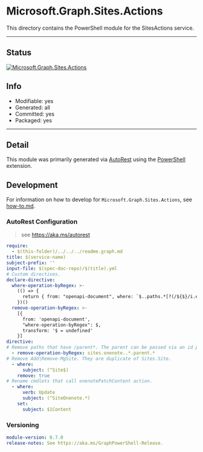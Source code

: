 <!-- region Generated -->
# Microsoft.Graph.Sites.Actions
This directory contains the PowerShell module for the SitesActions service.

---
## Status
[![Microsoft.Graph.Sites.Actions](https://img.shields.io/powershellgallery/v/Microsoft.Graph.Sites.Actions.svg?style=flat-square&label=Microsoft.Graph.Sites.Actions "Microsoft.Graph.Sites.Actions")](https://www.powershellgallery.com/packages/Microsoft.Graph.Sites.Actions/)

## Info
- Modifiable: yes
- Generated: all
- Committed: yes
- Packaged: yes

---
## Detail
This module was primarily generated via [AutoRest](https://github.com/Azure/autorest) using the [PowerShell](https://github.com/Azure/autorest.powershell) extension.

## Development
For information on how to develop for `Microsoft.Graph.Sites.Actions`, see [how-to.md](how-to.md).
<!-- endregion -->

### AutoRest Configuration

> see https://aka.ms/autorest

``` yaml
require:
  - $(this-folder)/../../../readme.graph.md
title: $(service-name)
subject-prefix: ''
input-file: $(spec-doc-repo)/$(title).yml
# Custom directives.
declare-directive:
  where-operation-byRegex: >-
    (() => {
      return { from: "openapi-document", where: `$..paths.*[?(/${$}/i.exec(@.operationId))]` };
    })()
  remove-operation-byRegex: >-
    [{
      from: 'openapi-document',
      "where-operation-byRegex": $,
      transform: '$ = undefined'
    }]
directive:
# Remove paths that have /parent*. The parent can be passed via an id parameter.
  - remove-operation-byRegex: sites.onenote..*.parent.*
# Remove Add|Remove-MgSite. They are duplicate of Sites.Site.
  - where:
      subject: (^Site$)
    remove: true
# Rename cmdlets that call onenotePatchContent action.
  - where:
      verb: Update
      subject: (^SiteOnenote.*)
    set:
      subject: $1Content
```
### Versioning

``` yaml
module-version: 0.7.0
release-notes: See https://aka.ms/GraphPowerShell-Release.
```

